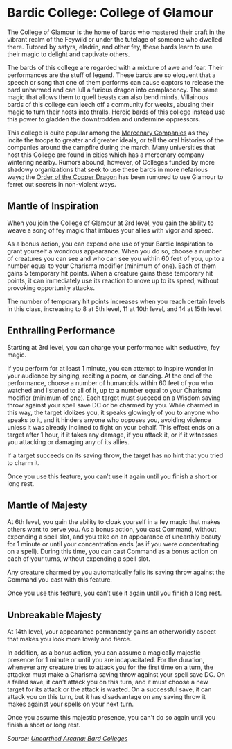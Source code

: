 # Bardic College: College of Glamour
The College of Glamour is the home of bards who mastered their craft in the vibrant realm of the Feywild or under the tutelage of someone who dwelled there. Tutored by satyrs, eladrin, and other fey, these bards learn to use their magic to delight and captivate others.

The bards of this college are regarded with a mixture of awe and fear. Their performances are the stuff of legend. These bards are so eloquent that a speech or song that one of them performs can cause captors to release the bard unharmed and can lull a furious dragon into complacency. The same magic that allows them to quell beasts can also bend minds. Villainous bards of this college can leech off a community for weeks, abusing their magic to turn their hosts into thralls. Heroic bards of this college instead use this power to gladden the downtrodden and undermine oppressors.

This college is quite popular among the [Mercenary Companies](../../Organizations/MercCompanies/MercCompanies.md) as they incite the troops to greater and greater ideals, or tell the oral histories of the companies around the campfire during the march. Many universities that host this College are found in cities which has a mercenary company wintering nearby. Rumors abound, however, of Colleges funded by more shadowy organizations that seek to use these bards in more nefarious ways; the [Order of the Copper Dragon](../../Organizations/DraconicOrder/Copper.md) has been rumored to use Glamour to ferret out secrets in non-violent ways.

## Mantle of Inspiration
When you join the College of Glamour at 3rd level, you gain the ability to weave a song of fey magic that imbues your allies with vigor and speed.

As a bonus action, you can expend one use of your Bardic Inspiration to grant yourself a wondrous appearance. When you do so, choose a number of creatures you can see and who can see you within 60 feet of you, up to a number equal to your Charisma modifier (minimum of one). Each of them gains 5 temporary hit points. When a creature gains these temporary hit points, it can immediately use its reaction to move up to its speed, without provoking opportunity attacks.

The number of temporary hit points increases when you reach certain levels in this class, increasing to 8 at 5th level, 11 at 10th level, and 14 at 15th level.

## Enthralling Performance
Starting at 3rd level, you can charge your performance with seductive, fey magic.

If you perform for at least 1 minute, you can attempt to inspire wonder in your audience by singing, reciting a poem, or dancing. At the end of the performance, choose a number of humanoids within 60 feet of you who watched and listened to all of it, up to a number equal to your Charisma modifier (minimum of one). Each target must succeed on a Wisdom saving throw against your spell save DC or be charmed by you. While charmed in this way, the target idolizes you, it speaks glowingly of you to anyone who speaks to it, and it hinders anyone who opposes you, avoiding violence unless it was already inclined to fight on your behalf. This effect ends on a target after 1 hour, if it takes any damage, if you attack it, or if it witnesses you attacking or damaging any of its allies.

If a target succeeds on its saving throw, the target has no hint that you tried to charm it.

Once you use this feature, you can’t use it again until you finish a short or long rest.

## Mantle of Majesty
At 6th level, you gain the ability to cloak yourself in a fey magic that makes others want to serve you. As a bonus action, you cast Command, without expending a spell slot, and you take on an appearance of unearthly beauty for 1 minute or until your concentration ends (as if you were concentrating on a spell). During this time, you can cast Command as a bonus action on each of your turns, without expending a spell slot.

Any creature charmed by you automatically fails its saving throw against the Command you cast with this feature.

Once you use this feature, you can’t use it again until you finish a long rest.

## Unbreakable Majesty
At 14th level, your appearance permanently gains an otherworldly aspect that makes you look more lovely and fierce.

In addition, as a bonus action, you can assume a magically majestic presence for 1 minute or until you are incapacitated. For the duration, whenever any creature tries to attack you for the first time on a turn, the attacker must make a Charisma saving throw against your spell save DC. On a failed save, it can't attack you on this turn, and it must choose a new target for its attack or the attack is wasted. On a successful save, it can attack you on this turn, but it has disadvantage on any saving throw it makes against your spells on your next turn.

Once you assume this majestic presence, you can't do so again until you finish a short or long rest.

*Source: [Unearthed Arcana: Bard Colleges](https://dnd.wizards.com/articles/unearthed-arcana/bard-colleges)*
